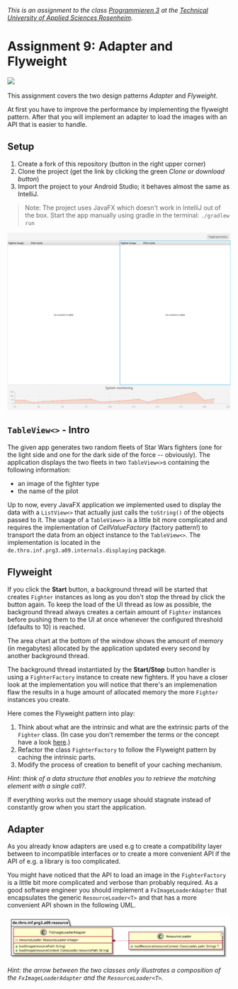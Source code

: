_This is an assignment to the class [Programmieren 3](https://hsro-inf-prg3.github.io) at the [Technical University of Applied Sciences Rosenheim](https://www.th-rosenheim.de)._

# Assignment 9: Adapter and Flyweight

[![](https://travis-ci.org/hsro-inf-prg3/09-adapter-flyweight-jfx.svg?branch=master)](https://travis-ci.org/hsro-inf-prg3/09-adapter-flyweight-jfx)

This assignment covers the two design patterns _Adapter_ and _Flyweight_.

At first you have to improve the performance by implementing the flyweight pattern.
After that you will implement an adapter to load the images with an API that is easier to handle.

## Setup

1. Create a fork of this repository (button in the right upper corner)
1. Clone the project (get the link by clicking the green _Clone or download button_)
1. Import the project to your Android Studio; it behaves almost the same as IntelliJ.

> Note: The project uses JavaFX which doesn't work in IntelliJ out of the box.
> Start the app manually using gradle in the terminal: `./gradlew run`

![App layout](assets/images/app.png)


## `TableView<>` - Intro

The given app generates two random fleets of Star Wars fighters (one for the light side and one for the dark side of the force -- obviously).
The application displays the two fleets in two `TableView<>`s containing the following information:

* an image of the fighter type
* the name of the pilot

Up to now, every JavaFX application we implemented used to display the data with a `ListView<>` that actually just calls the `toString()` of the objects passed to it.
The usage of a `TableView<>` is a little bit more complicated and requires the implementation of _CellValueFactory_ (factory pattern!) to transport the data from an object instance to the `TableView<>`.
The implementation is located in the `de.thro.inf.prg3.a09.internals.displaying` package.


## Flyweight

If you click the **Start** button, a background thread will be started that creates `Fighter` instances as long as you don't stop the thread by click the button again.
To keep the load of the UI thread as low as possible, the background thread always creates a certain amount of `Fighter` instances before pushing them to the UI at once whenever the configured threshold (defaults to 10) is reached.

The area chart at the bottom of the window shows the amount of memory (in megabytes) allocated by the application updated every second by another background thread.

The background thread instantiated by the **Start/Stop** button handler is using a `FighterFactory` instance to create new fighters.
If you have a closer look at the implementation you will notice that there's an implemenation flaw the results in a huge amount of allocated memory the more `Fighter` instances you create.

Here comes the Flyweight pattern into play:

1. Think about what are the intrinsic and what are the extrinsic parts of the `Fighter` class.  (In case you don't remember the terms or the concept have a look [here](https://hsro-inf-prg3.github.io/09ln-proxy-adapter-flyweight/#flyweight).)
2. Refactor the class `FighterFactory` to follow the Flyweight pattern by caching the intrinsic parts.
3. Modify the process of creation to benefit of your caching mechanism.

_Hint: think of a data structure that enables you to retrieve the matching element with a single call?._

If everything works out the memory usage should stagnate instead of constantly grow when you start the application.


## Adapter

As you already know adapters are used e.g to create a compatibility layer between to incompatible interfaces or to create a more convenient API if the API of e.g. a library is too complicated.

You might have noticed that the API to load an image in the `FighterFactory` is a little bit more complicated and verbose than probably required.
As a good software engineer you should implement a `FxImageLoaderAdapter` that encapsulates the generic `ResourceLoader<T>` and that has a more convenient API shown in the following UML.

![FxImageLoaderAdapter spec](assets/images/adapter-spec.svg)

_Hint: the arrow between the two classes only illustrates a composition of the `FxImageLoaderAdapter` and the `ResourceLoader<T>`._
